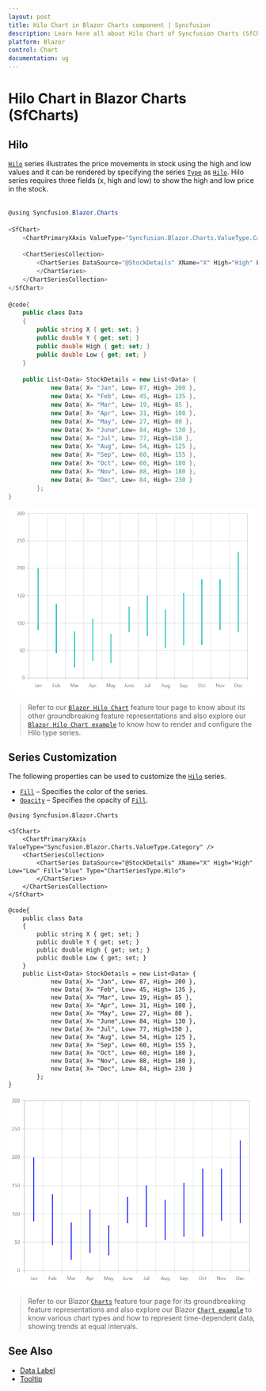 ```yaml
---
layout: post
title: Hilo Chart in Blazor Charts component | Syncfusion
description: Learn here all about Hilo Chart of Syncfusion Charts (SfCharts) component and more.
platform: Blazor
control: Chart
documentation: ug
---
```


# Hilo Chart in Blazor Charts (SfCharts)

## Hilo

[`Hilo`](https://help.syncfusion.com/cr/blazor/Syncfusion.Blazor.Charts.ChartSeriesType.html#Syncfusion_Blazor_Charts_ChartSeriesType_Hilo) series illustrates the price movements in stock using the high and low values and it can be rendered by specifying the series [`Type`](https://help.syncfusion.com/cr/blazor/Syncfusion.Blazor~Syncfusion.Blazor.Charts.ChartSeries~Type.html) as [`Hilo`](https://help.syncfusion.com/cr/blazor/Syncfusion.Blazor.Charts.ChartSeriesType.html#Syncfusion_Blazor_Charts_ChartSeriesType_Hilo). Hilo series requires three fields (x, high and low) to show the high and low price in the stock.

```csharp

@using Syncfusion.Blazor.Charts

<SfChart>
    <ChartPrimaryXAxis ValueType="Syncfusion.Blazor.Charts.ValueType.Category"/> 

    <ChartSeriesCollection>
        <ChartSeries DataSource="@StockDetails" XName="X" High="High" Low="Low" Type="ChartSeriesType.Hilo">
        </ChartSeries>
    </ChartSeriesCollection>
</SfChart>

@code{
    public class Data
    {
        public string X { get; set; }
        public double Y { get; set; }
        public double High { get; set; }
        public double Low { get; set; }
    }

    public List<Data> StockDetails = new List<Data> {
            new Data{ X= "Jan", Low= 87, High= 200 },
            new Data{ X= "Feb", Low= 45, High= 135 },
            new Data{ X= "Mar", Low= 19, High= 85 },
            new Data{ X= "Apr", Low= 31, High= 108 },
            new Data{ X= "May", Low= 27, High= 80 },
            new Data{ X= "June",Low= 84, High= 130 },
            new Data{ X= "Jul", Low= 77, High=150 },
            new Data{ X= "Aug", Low= 54, High= 125 },
            new Data{ X= "Sep", Low= 60, High= 155 },
            new Data{ X= "Oct", Low= 60, High= 180 },
            new Data{ X= "Nov", Low= 88, High= 180 },
            new Data{ X= "Dec", Low= 84, High= 230 }
        };
}


```

![Hilo](../images/financial-types/hilo.png)

> Refer to our [`Blazor Hilo Chart`](https://www.syncfusion.com/blazor-components/blazor-charts/chart-types/hilo-chart) feature tour page to know about its other groundbreaking feature representations and also explore our [`Blazor Hilo Chart example`](https://blazor.syncfusion.com/demos/chart/hilo) to know how to render and configure the Hilo type series.

## Series Customization

The following properties can be used to customize the [`Hilo`](https://help.syncfusion.com/cr/blazor/Syncfusion.Blazor.Charts.ChartSeriesType.html#Syncfusion_Blazor_Charts_ChartSeriesType_Hilo) series.

* [`Fill`](https://help.syncfusion.com/cr/blazor/Syncfusion.Blazor.Charts.ChartSeries.html#Syncfusion_Blazor_Charts_ChartSeries_Fill) – Specifies the color of the series.
* [`Opacity`](https://help.syncfusion.com/cr/blazor/Syncfusion.Blazor.Charts.ChartSeries.html#Syncfusion_Blazor_Charts_ChartSeries_Opacity) – Specifies the opacity of [`Fill`](https://help.syncfusion.com/cr/blazor/Syncfusion.Blazor.Charts.ChartSeries.html#Syncfusion_Blazor_Charts_ChartSeries_Fill).

```cshtml
@using Syncfusion.Blazor.Charts

<SfChart>
    <ChartPrimaryXAxis ValueType="Syncfusion.Blazor.Charts.ValueType.Category" />
    <ChartSeriesCollection>
        <ChartSeries DataSource="@StockDetails" XName="X" High="High" Low="Low" Fill="blue" Type="ChartSeriesType.Hilo">
        </ChartSeries>
    </ChartSeriesCollection>
</SfChart>

@code{
    public class Data
    {
        public string X { get; set; }
        public double Y { get; set; }
        public double High { get; set; }
        public double Low { get; set; }
    }
    public List<Data> StockDetails = new List<Data> {
            new Data{ X= "Jan", Low= 87, High= 200 },
            new Data{ X= "Feb", Low= 45, High= 135 },
            new Data{ X= "Mar", Low= 19, High= 85 },
            new Data{ X= "Apr", Low= 31, High= 108 },
            new Data{ X= "May", Low= 27, High= 80 },
            new Data{ X= "June",Low= 84, High= 130 },
            new Data{ X= "Jul", Low= 77, High=150 },
            new Data{ X= "Aug", Low= 54, High= 125 },
            new Data{ X= "Sep", Low= 60, High= 155 },
            new Data{ X= "Oct", Low= 60, High= 180 },
            new Data{ X= "Nov", Low= 88, High= 180 },
            new Data{ X= "Dec", Low= 84, High= 230 }
        };
}
```

![Hilo Charts with Series Customization](../images/chart-types-images/custom-hilo.png)

> Refer to our Blazor [`Charts`](https://www.syncfusion.com/blazor-components/blazor-charts) feature tour page for its groundbreaking feature representations and also explore our Blazor [`Chart example`](https://blazor.syncfusion.com/demos/chart/line?theme=bootstrap4) to know various chart types and how to represent time-dependent data, showing trends at equal intervals.

## See Also

* [Data Label](../data-labels)
* [Tooltip](../tool-tip)